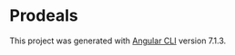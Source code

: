 # Prodeals

This project was generated with [Angular CLI](https://github.com/angular/angular-cli) version 7.1.3.
